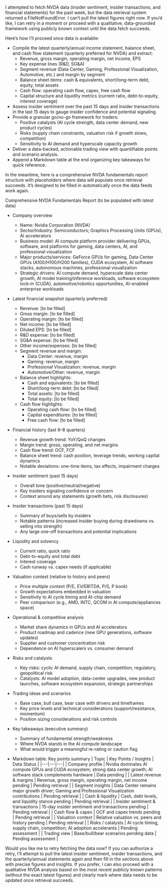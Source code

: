 I attempted to fetch NVDA data (insider sentiment, insider transactions, and financial statements) for the past week, but the data retrieval system returned a FileNotFoundError. I can’t pull the latest figures right now. If you’d like, I can retry in a moment or proceed with a qualitative, data-grounded framework using publicly known context until the data fetch succeeds.

Here’s how I’ll proceed once data is available:
- Compile the latest quarterly/annual income statement, balance sheet, and cash flow statement (quarterly preferred for NVDA) and extract:
  - Revenue, gross margin, operating margin, net income, EPS
  - Key expense lines (R&D, SG&A)
  - Segment revenue (Data Center, Gaming, Professional Visualization, Automotive, etc.) and margin by segment
  - Balance sheet items: cash & equivalents, short/long-term debt, equity, total assets
  - Cash flow: operating cash flow, capex, free cash flow
  - Capital structure and liquidity metrics (current ratio, debt-to-equity, interest coverage)
- Assess insider sentiment over the past 15 days and insider transactions in the last 15 days to gauge insider confidence and potential signaling.
- Provide a granular go/no-go framework for traders:
  - Positive catalysts (AI cycle strength, data center demand, new product cycles)
  - Risks (supply chain constraints, valuation risk if growth slows, competition)
  - Sensitivity to AI demand and hyperscale capacity growth
- Deliver a data-backed, actionable trading view with quantifiable points and scenario analysis.
- Append a Markdown table at the end organizing key takeaways for quick reference.

In the meantime, here is a comprehensive NVDA fundamentals report structure with placeholders where data will populate once retrieval succeeds. It’s designed to be filled in automatically once the data feeds work again.

Comprehensive NVDA Fundamentals Report (to be populated with latest data)
- Company overview
  - Name: Nvidia Corporation (NVDA)
  - Sector/Industry: Semiconductors; Graphics Processing Units (GPUs), AI accelerators
  - Business model: AI compute platform provider delivering GPUs, software, and platforms for gaming, data centers, AI, and professional visualization
  - Major products/services: GeForce GPUs for gaming, Data Center GPUs (A100/H100/H200 families), CUDA ecosystem, AI software stacks, autonomous machines, professional visualization
  - Strategic drivers: AI compute demand, hyperscale data center growth, AI model training/inference workloads, software ecosystem lock-in (CUDA), automotive/robotics opportunities, AI-enabled enterprise workloads

- Latest financial snapshot (quarterly preferred)
  - Revenue: [to be filled]
  - Gross margin: [to be filled]
  - Operating margin: [to be filled]
  - Net income: [to be filled]
  - Diluted EPS: [to be filled]
  - R&D expense: [to be filled]
  - SG&A expense: [to be filled]
  - Other income/expenses: [to be filled]
  - Segment revenue and margin:
    - Data Center: revenue, margin
    - Gaming: revenue, margin
    - Professional Visualization: revenue, margin
    - Automotive/Other: revenue, margin
  - Balance sheet highlights:
    - Cash and equivalents: [to be filled]
    - Short/long-term debt: [to be filled]
    - Total assets: [to be filled]
    - Total equity: [to be filled]
  - Cash flow highlights:
    - Operating cash flow: [to be filled]
    - Capital expenditures: [to be filled]
    - Free cash flow: [to be filled]

- Financial history (last 6–8 quarters)
  - Revenue growth trend: YoY/QoQ changes
  - Margin trend: gross, operating, and net margins
  - Cash flow trend: OCF, FCF
  - Balance sheet trend: cash position, leverage trends, working capital dynamics
  - Notable deviations: one-time items, tax effects, impairment charges

- Insider sentiment (past 15 days)
  - Overall tone (positive/neutral/negative)
  - Key insiders signaling confidence or concern
  - Context around any statements (growth bets, risk disclosures)

- Insider transactions (past 15 days)
  - Summary of buys/sells by insiders
  - Notable patterns (increased insider buying during drawdowns vs. selling into strength)
  - Any large one-off transactions and potential implications

- Liquidity and solvency
  - Current ratio, quick ratio
  - Debt-to-equity and total debt
  - Interest coverage
  - Cash runway vs. capex needs (if applicable)

- Valuation context (relative to history and peers)
  - Price multiple context (P/E, EV/EBITDA, P/S, P book)
  - Growth expectations embedded in valuation
  - Sensitivity to AI cycle timing and AI-chip demand
  - Peer comparison (e.g., AMD, INTC, QCOM in AI compute/appliances space)

- Operational & competitive analysis
  - Market share dynamics in GPUs and AI accelerators
  - Product roadmap and cadence (new GPU generations, software updates)
  - Supplier and customer concentration risk
  - Dependence on AI hyperscalers vs. consumer demand

- Risks and catalysts
  - Key risks: cyclic AI demand, supply chain, competition, regulatory, geopolitical risk
  - Catalysts: AI model adoption, data-center upgrades, new product launches, software ecosystem expansion, strategic partnerships

- Trading ideas and scenarios
  - Base case, bull case, bear case with drivers and timeframes
  - Key price levels and technical considerations (support/resistance, momentum)
  - Position sizing considerations and risk controls

- Key takeaways (executive summary)
  - Summary of fundamental strength/weakness
  - Where NVDA stands in the AI compute landscape
  - What would trigger a meaningful re-rating or caution flag

- Markdown table: Key points summary
| Topic | Key Points / Insights | Data Status |
|---|---|---|
| Company profile | Nvidia dominates AI compute GPUs and CUDA ecosystem; strong data center growth; AI software stack complements hardware | Data pending |
| Latest revenue & margins | Revenue, gross margin, operating margin, net income pending | Pending retrieval |
| Segment insights | Data Center remains major growth driver; Gaming and Professional Visualization contributions | Pending retrieval |
| Cash & liquidity | Cash, debt levels, and liquidity stance pending | Pending retrieval |
| Insider sentiment & transactions | 15-day insider sentiment and transactions pending | Pending retrieval |
| Cash flow & capex | OCF and capex trends pending | Pending retrieval |
| Valuation context | Relative valuation vs. peers and history pending | Pending retrieval |
| Risks / catalysts | AI cycle timing, supply chain, competition; AI adoption accelerants | Pending assessment |
| Trading view | Base/bull/bear scenarios pending data | Pending assessment |

Would you like me to retry fetching the data now? If you can authorize a retry, I’ll attempt to pull the latest insider sentiment, insider transactions, and the quarterly/annual statements again and then fill in the sections above with precise figures and insights. If you prefer, I can also proceed with a qualitative NVDA analysis based on the most recent publicly known patterns (without the exact latest figures) and clearly mark where data needs to be updated once retrieval succeeds.